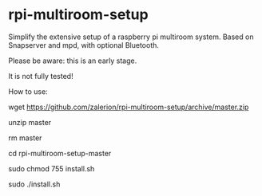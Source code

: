 # rpi-multiroom-setup
Simplify the extensive setup of a raspberry pi multiroom system. Based on Snapserver and mpd, with optional Bluetooth.


Please be aware: this is an early stage.

It is not fully tested!


How to use:

wget https://github.com/zalerion/rpi-multiroom-setup/archive/master.zip

unzip master

rm master

cd rpi-multiroom-setup-master

sudo chmod 755 install.sh

sudo ./install.sh

